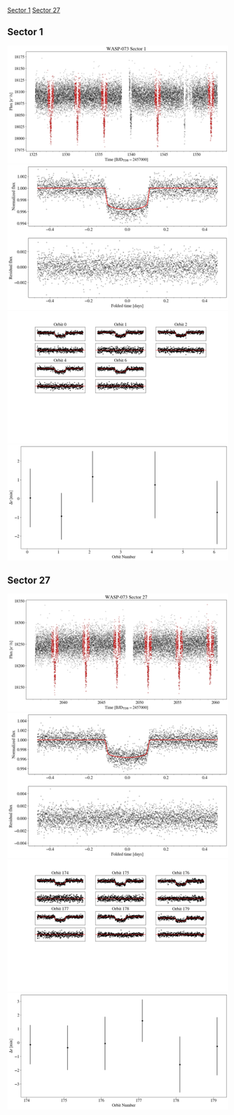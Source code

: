 [Sector 1](#sector1)
[Sector 27](#sector27)

<a name = "sector1"></a>
## Sector 1
![alt text](/tt/WASP-073_Sector_1/WASP-073_Sector_1_a_TimeSeries.png)
![alt text](/tt/WASP-073_Sector_1/WASP-073_Sector_1_b_FoldedLightCurve.png)
![alt text](/tt/WASP-073_Sector_1/WASP-073_Sector_1_b_IndividualTransitsWithFit.png)
![alt text](/tt/WASP-073_Sector_1/WASP-073_Sector_1_c_TimingResiduals.png)

<a name = "sector27"></a>
## Sector 27
![alt text](/tt/WASP-073_Sector_27/WASP-073_Sector_27_a_TimeSeries.png)
![alt text](/tt/WASP-073_Sector_27/WASP-073_Sector_27_b_FoldedLightCurve.png)
![alt text](/tt/WASP-073_Sector_27/WASP-073_Sector_27_b_IndividualTransitsWithFit.png)
![alt text](/tt/WASP-073_Sector_27/WASP-073_Sector_27_c_TimingResiduals.png)

